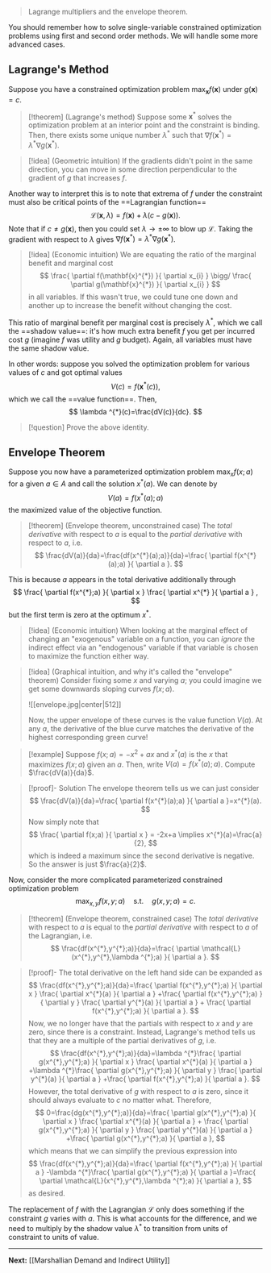 > Lagrange multipliers and the envelope theorem.

You should remember how to solve single-variable constrained optimization problems using first and second order methods. We will handle some more advanced cases.

## Lagrange's Method

Suppose you have a constrained optimization problem $\max_{\mathbf{x}}f(\mathbf{x})$ under $g(\mathbf{x})=c$.

> [!theorem] (Lagrange's method)
> Suppose some $\mathbf{x}^{*}$ solves the optimization problem at an interior point and the constraint is binding. Then, there exists some unique number $\lambda^{*}$ such that $\nabla f(\mathbf{x}^{*})=\lambda ^{*}\nabla g(\mathbf{x}^{*})$. 

> [!idea] (Geometric intuition)
> If the gradients didn't point in the same direction, you can move in some direction perpendicular to the gradient of $g$ that increases $f$.

Another way to interpret this is to note that extrema of $f$ under the constraint must also be critical points of the ==Lagrangian function==
$$
\mathcal{L}(\mathbf{x},\lambda)=f(\mathbf{x})+\lambda(c-g(\mathbf{x})).
$$
Note that if $c\neq g(\mathbf{x})$, then you could set $\lambda\to \pm \infty$ to blow up $\mathcal{L}$. Taking the gradient with respect to $\lambda$ gives $\nabla f(\mathbf{x}^{*})=\lambda^{*}\nabla g(\mathbf{x}^{*})$.

> [!idea] (Economic intuition)
> We are equating the ratio of the marginal benefit and marginal cost
> $$
> \frac{ \partial f(\mathbf{x}^{*}) }{ \partial x_{i} } \bigg/ \frac{ \partial g(\mathbf{x}^{*}) }{ \partial x_{i} }
> $$
> in all variables. If this wasn't true, we could tune one down and another up to increase the benefit without changing the cost.

This ratio of marginal benefit per marginal cost is precisely $\lambda ^{*}$, which we call the ==shadow value==: it's how much extra benefit $f$ you get per incurred cost $g$ (imagine $f$ was utility and $g$ budget). Again, all variables must have the same shadow value.

In other words: suppose you solved the optimization problem for various values of $c$ and got optimal values
$$
V(c)=f(\mathbf{x}^{*}(c)),
$$
which we call the ==value function==. Then, 
$$
\lambda ^{*}(c)=\frac{dV(c)}{dc}.
$$
> [!question]
> Prove the above identity.

## Envelope Theorem

Suppose you now have a parameterized optimization problem $\max_{x}f(x;a)$ for a given $a \in A$ and call the solution $x^{*}(a)$. We can denote by
$$
V(a)=f(x^{*}(a);a)
$$
the maximized value of the objective function.

> [!theorem] (Envelope theorem, unconstrained case)
> The *total derivative* with respect to $a$ is equal to the *partial derivative* with respect to $a$, i.e.
> $$
> \frac{dV(a)}{da}=\frac{df(x^{*}(a);a)}{da}=\frac{ \partial f(x^{*}(a);a) }{ \partial a }.
> $$

This is because $a$ appears in the total derivative additionally through
$$
\frac{ \partial f(x^{*};a) }{ \partial x } \frac{ \partial x^{*} }{ \partial a } ,
$$
but the first term is zero at the optimum $x^{*}$.

> [!idea] (Economic intuition)
> When looking at the marginal effect of changing an "exogenous" variable on a function, you can *ignore* the indirect effect via an "endogenous" variable if that variable is chosen to maximize the function either way.

> [!idea] (Graphical intuition, and why it's called the "envelope" theorem)
> Consider fixing some $x$ and varying $a$; you could imagine we get some downwards sloping curves $f(x;a)$.
> 
> ![[envelope.jpg|center|512]]
> 
> Now, the upper envelope of these curves is the value function $V(a)$. At any $a$, the derivative of the blue curve matches the derivative of the highest corresponding green curve!

> [!example]
> Suppose $f(x;a)=-x^{2}+ax$ and $x^{*}(a)$ is the $x$ that maximizes $f(x;a)$ given an $a$. Then, write $V(a)=f(x^{*}(a);a)$. Compute $\frac{dV(a)}{da}$.

> [!proof]- Solution
> The envelope theorem tells us we can just consider
> $$
> \frac{dV(a)}{da}=\frac{ \partial f(x^{*}(a);a) }{ \partial a }=x^{*}(a). 
> $$
> Now simply note that
> $$
> \frac{ \partial f(x;a) }{ \partial x } = -2x+a \implies x^{*}(a)=\frac{a}{2},
> $$
> which is indeed a maximum since the second derivative is negative. So the answer is just $\frac{a}{2}$.

Now, consider the more complicated parameterized constrained optimization problem
$$
\max_{x,y}f(x,y;a) \quad \text{s.t.} \quad g(x,y;a)=c.
$$

> [!theorem] (Envelope theorem, constrained case)
> The *total derivative* with respect to $a$ is equal to the *partial derivative* with respect to $a$ of the Lagrangian, i.e.
> $$
> \frac{df(x^{*},y^{*};a)}{da}=\frac{ \partial \mathcal{L}(x^{*},y^{*},\lambda ^{*};a) }{ \partial a }.
> $$

> [!proof]-
> The total derivative on the left hand side can be expanded as
> $$
> \frac{df(x^{*},y^{*};a)}{da}=\frac{ \partial f(x^{*},y^{*};a) }{ \partial x } \frac{ \partial x^{*}(a) }{ \partial a } +\frac{ \partial f(x^{*},y^{*};a) }{ \partial y } \frac{ \partial y^{*}(a) }{ \partial a } + \frac{ \partial f(x^{*},y^{*};a) }{ \partial a }.
> $$
> Now, we no longer have that the partials with respect to $x$ and $y$ are zero, since there is a constraint. Instead, Lagrange's method tells us that they are a multiple of the partial derivatives of $g$, i.e.
> $$
> \frac{df(x^{*},y^{*};a)}{da}=\lambda ^{*}\frac{ \partial g(x^{*},y^{*};a) }{ \partial x } \frac{ \partial x^{*}(a) }{ \partial a } +\lambda ^{*}\frac{ \partial g(x^{*},y^{*};a) }{ \partial y } \frac{ \partial y^{*}(a) }{ \partial a } +\frac{ \partial f(x^{*},y^{*};a) }{ \partial a }.
> $$
> However, the total derivative of $g$ with respect to $a$ is zero, since it should always evaluate to $c$ no matter what. Therefore,
> $$
> 0=\frac{dg(x^{*},y^{*};a)}{da}=\frac{ \partial g(x^{*},y^{*};a) }{ \partial x } \frac{ \partial x^{*}(a) }{ \partial a } + \frac{ \partial g(x^{*},y^{*};a) }{ \partial y } \frac{ \partial y^{*}(a) }{ \partial a } +\frac{ \partial g(x^{*},y^{*};a) }{ \partial a },
> $$
> which means that we can simplify the previous expression into
> $$
> \frac{df(x^{*},y^{*};a)}{da}=\frac{ \partial f(x^{*},y^{*};a) }{ \partial a } -\lambda ^{*}\frac{ \partial g(x^{*},y^{*};a) }{ \partial a }=\frac{ \partial \mathcal{L}(x^{*},y^{*},\lambda ^{*};a) }{ \partial a }, 
> $$
> as desired.

The replacement of $f$ with the Lagrangian $\mathcal{L}$ only does something if the constraint $g$ varies with $a$. This is what accounts for the difference, and we need to multiply by the shadow value $\lambda ^{*}$ to transition from units of constraint to units of value.

---

**Next:** [[Marshallian Demand and Indirect Utility]]